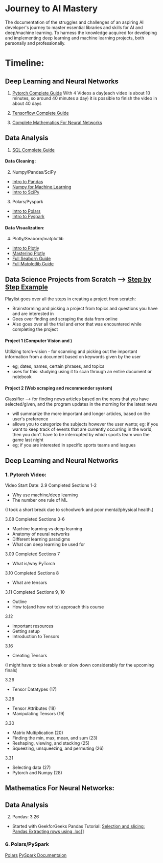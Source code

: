 # Journey to AI Mastery
The documentation of the struggles and challenges of an aspiring AI developer's journey to master essential libraries and skills for AI and deep/machine learning. To harness the knowledge acquired for developing and implementing deep learning and machine learning projects, both personally and professionally.  

# Timeline:
## Deep Learning and Neural Networks
1. [Pytorch Complete Guide](https://www.youtube.com/watch?v=Z_ikDlimN6A&t=2364s&pp=ygUHcHl0b3JjaA%3D%3D)
With 4 Videos a day(each video is about 10 minutes, so around 40 minutes a day) it is possible to finish the video in about 40 days

2. [Tensorflow Complete Guide](https://www.youtube.com/watch?v=tpCFfeUEGs8)

3. [Complete Mathematics For Neural Networks](https://www.youtube.com/watch?v=Ixl3nykKG9M&t=1s&pp=ygUhY29tcGxldGUgbWF0aCBmb3IgbmV1cmFsIG5ldHdvcmtz)

## Data Analysis
1. [SQL Complete Guide](https://www.youtube.com/watch?v=HXV3zeQKqGY)

#### Data Cleaning:
2. Numpy/Pandas/SciPy
- [Intro to Pandas](https://www.youtube.com/playlist?list=PLUaB-1hjhk8GZOuylZqLz-Qt9RIdZZMBE)
- [Numpy for Machine Learning](https://www.youtube.com/playlist?list=PLCC34OHNcOtpalASMlX2HHdsLNipyyhbK)
- [Intro to SciPy](https://www.youtube.com/playlist?list=PL1A5nGiCuuctkzARw3rfKIKUJEmby3X14)
3. Polars/Pyspark
- [Intro to Polars](https://www.youtube.com/playlist?list=PLo9Vi5B84_dfAuwJqNYG4XhZMrGTF3sBx)
- [Intro to Pyspark](https://www.youtube.com/watch?v=_C8kWso4ne4&pp=ygUZY29tcGxldGUgZ3VpZGUgdG8gcHlzcGFyaw%3D%3D)

#### Data Visualization:
4. Plotly/Seaborn/matplotlib
- [Intro to Plotly](https://www.youtube.com/playlist?list=PLBSCvBlTOLa8rf2kGkP_Bx5xXqT-er4Yq)
- [Mastering Plotly](https://www.youtube.com/watch?v=GGL6U0k8WYA&pp=ygUYY29tcGxldGUgZ3VpZGUgdG8gcGxvdGx5)
- [Full Seaborn Guide](https://www.youtube.com/playlist?list=PL4GjoPPG4VqOAwSNw2I-PXUcjw1frHmW2)
- [Full Matplotlib Guide](https://www.youtube.com/watch?v=OZOOLe2imFo&pp=ygUcY29tcGxldGUgZ3VpZGUgdG8gbWF0cGxvdGxpYg%3D%3D)

## Data Science Projects from Scratch --> [Step by Step Example](https://www.youtube.com/playlist?list=PL2zq7klxX5ASFejJj80ob9ZAnBHdz5O1t)
Playlist goes over all the steps in creating a project from scratch:
- Brainstorming and picking a project from topics and questions you have and are interested in
- Goes over finding and scraping the data from online
- Also goes over all the trial and error that was encountered while completing the project

#### Project 1 (Computer Vision and )
Utilizing torch-vision - for scanning and picking out the important information from a document based on keywords given by the user
- eg; dates, names, certain phrases, and topics
- uses for this: studying using it to scan through an entire document or notebook

#### Project 2 (Web scraping and recommender system)
Classifier --> for finding news articles based on the news that you have selected/given, and the program updates in the morning for the latest news
- will summarize the more important and longer articles, based on the user's preference 
- allows you to categorize the subjects however the user wants; eg: if you want to keep track of events that are currently occurring in the world, then you don't have to be interrupted by which sports team won the game last night
- eg; if you are interested in specific sports teams and leagues


## Deep Learning and Neural Networks
### 1. Pytorch Video:

Video Start Date: 2.9
Completed Sections 1-2
- Why use machine/deep learning
- The number one rule of ML

(I took a short break due to schoolwork and poor mental/physical health.)

3.08
Completed Sections 3-6
- Machine learning vs deep learning
- Anatomy of neural networks
- Different learning paradigms
- What can deep learning be used for

3.09
Completed Sections 7
- What is/why PyTorch

3.10
Completed Sections 8
- What are tensors

3.11
Completed Sections 9, 10
- Outline
- How to(and how not to) approach this course

3.12
- Important resources
- Getting setup
- Introduction to Tensors

3.16
- Creating Tensors


(I might have to take a break or slow down considerably for the upcoming finals)

3.26
- Tensor Datatypes (17)

3.28
- Tensor Attributes (18)
- Manipulating Tensors (19)
 
3.30
- Matrix Multiplication (20)
- Finding the min, max, mean, and sum (23)
- Reshaping, viewing, and stacking (25)
- Squeezing, unsqueezing, and permuting (26)

 3.31
- Selecting data (27)
- Pytorch and Numpy (28)


## Mathematics For Neural Networks:



## Data Analysis 
2. Pandas:
3.26
- Started with GeekforGeeks Pandas Tutorial: [Selection and slicing: Pandas Extracting rows using .loc[]](https://www.geeksforgeeks.org/python-pandas-extracting-rows-using-loc/?ref=next_article)


### 6. Polars/PySpark
[Polars](https://realpython.com/polars-python/)
[PySpark Documentaion](https://domino.ai/data-science-dictionary/pyspark)

















